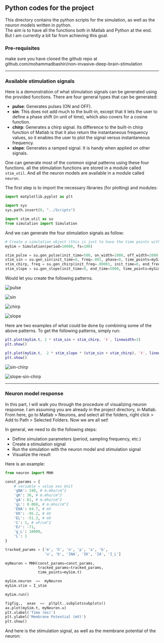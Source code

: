 ## Python codes for the project

This directory contains the python scripts for the simulation, as well as the neuron models written in python. <br>
The aim is to have all the functions both in Matlab and Python at the end. But I am currently a bit far from achieving this goal.

### Pre-requisites

make sure you have cloned the github repo at github.com/mohammadbashiri/non-invasive-deep-brain-stimulation

---

### Available stimulation signals

Here is a demonstration of what stimulation signals can be generated using the provided functions.
There are four general types that can be generated:
* **pulse**: Generates pulses (ON and OFF).
* **sin**: This does not add much to the built-in, except that it lets the user to define a phase 
shift (in unit of time), which also covers for a cosine function.
* **chirp**: Generates a chirp signal. Its difference to the built-in chirp function of Matlab is 
that it also return the instantaneous frequency values, so it enables the user to plot the signal 
versus instantaneous frequency.
* **slope**: Generates a ramped signal. It is handy when applied on other signals.

One can generate most of the common signal patterns using these four functions. 
all the stimulation functions are stored in a module called `stim_util`. And all the neuron models 
are available in a module called `neuron`.

The first step is to import the necessary libraries (for plotting) and modules:

```python
import matplotlib.pyplot as plt

import sys
sys.path.insert(0, "../Scripts")

import stim_util as su
from simulation import Simulation
```

And we can generate the four stimulation signals as follow:

```python
# Create a simulation object (this is just to have the time points without having to import numpy)
mySim = Simulation(period=10000, fs=100)

stim_pulse = su.gen_pulse(init_time=500, on_width=1000, off_width=2000, time_points=mySim.t)
stim_sin = su.gen_sin(init_time=0, freq=.001, phase=0, time_points=mySim.t)
stim_chirp, freq = su.gen_chirp(init_freq=.00001, init_time=0, end_freq=.01, end_time=mySim.t[-1], time_points=mySim.t)
stim_slope = su.gen_slope(init_time=0, end_time=5000, time_points=mySim.t)
```

Would let you create the following patterns.

![pulse](https://github.com/mohammadbashiri/non-invasive-deep-brain-stimulation/blob/master/Figures/pulse.png)

![sin](https://github.com/mohammadbashiri/non-invasive-deep-brain-stimulation/blob/master/Figures/sin.png)

![chirp](https://github.com/mohammadbashiri/non-invasive-deep-brain-stimulation/blob/master/Figures/chirp.png)

![slope](https://github.com/mohammadbashiri/non-invasive-deep-brain-stimulation/blob/master/Figures/slope.png)

Here are two examples of what could be done by combining some of the above patterns.
To get the following patterns, simply run:

```matlab
plt.plot(mySim.t, 2 * stim_sin + stim_chirp, 'k', linewidth=3)
plt.show()

plt.plot(mySim.t,  2 * stim_slope * (stim_sin + stim_chirp), 'k', linewidth=3)
plt.show()
```

![sin-chirp](https://github.com/mohammadbashiri/non-invasive-deep-brain-stimulation/blob/master/Figures/sin-chirp.png)

![slope-sin-chirp](https://github.com/mohammadbashiri/non-invasive-deep-brain-stimulation/blob/master/Figures/slope-sin-chirp.png)

---

### Neuron model response

In this part, I will walk you through the procedure of  visualizing neuron response. I am assuming 
you are already in the project directory, in Matlab. From here, go to Matlab > Neurons, and select 
all the folders, right click > Add to Path > Selected Folders. Now we are all set!

In general, we need to do the following steps:
* Define simulation parameters (period, sampling frequency, etc.)
* Create a stimulation signal
* Run the simulation with the neuron model and stimulation signal
* Visualize the result

Here is an example:

```python
from neuron import MHH

const_params = {
    # variable = value xxx Unit
    'gNA': 240, # m.mho/cm^2
    'gK': 36, # m.mho/cm^2
    'gA': 61, # m.mho/cm^2
    'gL': 0.068, # m.mho/cm^2
    'ENA': 64.7, # mV
    'EK': -95.2, # mV
    'EL': -51.3, # mV
    'C': 1, # uF/cm^2
    'Er': -71,
    'g_L': 10000,
    'L': 1
}

tracked_params = ['m', 'h', 'n', 'p', 'a', 'b', 
                  'u', 'b', 'INA', 'IK', 'IA', 'I_L']
                  
myNeuron = MHH(const_params=const_params,
               tracked_params=tracked_params,
               time_points=mySim.t)

mySim.neuron  ==  myNeuron
mySim.stim = I_stim

mySim.run()

figfig,,  axax  ==  pltplt..subplotssubplots()
ax.plot(mySim.t, myNeuron.u)
plt.xlabel('Time (ms)')
plt.ylabel('Membrane Potential (mV)')
plt.show()
```

And here is the stimulation signal, as well as the membrane potential of the neuron: